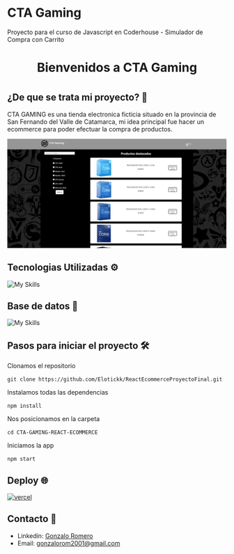 # CTA Gaming

Proyecto para el curso de Javascript en Coderhouse - Simulador de Compra con Carrito

<h1 align="center">Bienvenidos a CTA Gaming <h1>

## ¿De que se trata mi proyecto? 🚀
  
CTA GAMING es una tienda electronica ficticia situado en la provincia de San Fernando del Valle de Catamarca, mi idea principal fue hacer un ecommerce para poder efectuar la compra de productos.

![Aquí la descripción de la imagen por si no carga](https://raw.githubusercontent.com/Elotickk/ProyectoCoderJavascript/master/./img/banner.png)
 
## Tecnologias Utilizadas ⚙️
  
![My Skills](https://skillicons.dev/icons?i=html,css,javascript,git)
  
## Base de datos 👩‍

![My Skills](https://png.pngtree.com/png-vector/20190330/ourlarge/pngtree-json-file-document-icon-png-image_897986.jpg)
    
## Pasos para iniciar el proyecto 🛠️

Clonamos el repositorio

```
git clone https://github.com/Elotickk/ReactEcommerceProyectoFinal.git
```

Instalamos todas las dependencias

```
npm install
```

Nos posicionamos en la carpeta

```
cd CTA-GAMING-REACT-ECOMMERCE
```

Iniciamos la app

```
npm start
```

## Deploy 🌐

<a href="https://ctagaming.netlify.app" target="_blank" rel="noreferrer"> <img src="https://i.pinimg.com/564x/95/e1/78/95e178f5b1dc1a2327595784442a866c.jpg" alt="vercel" width="140" height="140"/> 
</a>

## Contacto 👋

- Linkedin: [Gonzalo Romero](https://www.linkedin.com/in/gonzaloromero-/)
- Email: gonzalorom2001@gmail.com
